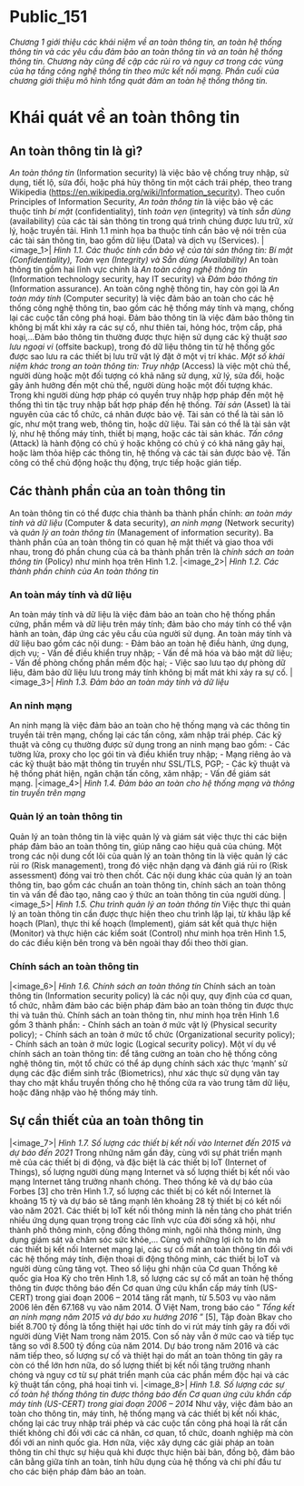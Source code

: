 # Public_151

_Chương 1 giới thiệu các khái niệm về an toàn thông tin, an toàn hệ thống thông tin và các yêu cầu đảm bảo an toàn thông tin và an toàn hệ thống thông tin. Chương này cũng đề cập các rủi ro và nguy cơ trong các vùng của hạ tầng công nghệ thông tin theo mức kết nối mạng. Phần cuối của chương giới thiệu mô hình tổng quát đảm an toàn hệ thống thông tin._

# Khái quát về an toàn thông tin 

## An toàn thông tin là gì? 

_An toàn thông tin_ (Information security) là việc bảo vệ chống truy nhập, sử dụng, tiết lộ, sửa đổi, hoặc phá hủy thông tin một cách trái phép, theo trang Wikipedia (https://en.wikipedia.org/wiki/Information_security).
Theo cuốn Principles of Information Security, _An toàn thông tin_ là việc bảo vệ các thuộc tính _bí mật_ (confidentiality), tính _toàn vẹn_ (integrity) và tính _sẵn dùng_ (availability) của các tài sản thông tin trong quá trình chúng được lưu trữ, xử lý, hoặc truyền tải. Hình 1.1 minh họa ba thuộc tính cần bảo vệ nói trên của các tài sản thông tin, bao gồm dữ liệu (Data) và dịch vụ (Services).
|<image_1>|
_Hình 1.1. Các thuộc tính cần bảo vệ của tài sản thông tin: Bí mật (Confidentiality), Toàn vẹn (Integrity) và Sẵn dùng (Availability)_
An toàn thông tin gồm hai lĩnh vực chính là _An toàn công nghệ thông tin_ (Information technology security, hay IT security) và _Đảm bảo thông tin_ (Information assurance). An toàn công nghệ thông tin, hay còn gọi là _An toàn máy tính_ (Computer security) là việc đảm bảo an toàn cho các hệ thống công nghệ thông tin, bao gồm các hệ thống máy tính và mạng, chống lại các cuộc tấn công phá hoại. Đảm bảo thông tin là việc đảm bảo thông tin không bị mất khi xảy ra các sự cố, như thiên tai, hỏng hóc, trộm cắp, phá hoại,…Đảm bảo thông tin thường được thực hiện sử dụng các kỹ thuật _sao lưu ngoại vi_ (offsite
backup), trong đó dữ liệu thông tin từ hệ thống gốc được sao lưu ra các thiết bị lưu trữ vật lý đặt ở một vị trí khác.
_Một số khái niệm khác trong an toàn thông tin:_
_Truy nhập_ (Access) là việc một chủ thể, người dùng hoặc một đối tượng có khả năng sử dụng, xử lý, sửa đổi, hoặc gây ảnh hưởng đến một chủ thể, người dùng hoặc một đối tượng khác. Trong khi người dùng hợp pháp có quyền truy nhập hợp pháp đến một hệ thống thì tin tặc truy nhập bất hợp pháp đến hệ thống.
_Tài sản_ (Asset) là tài nguyên của các tổ chức, cá nhân được bảo vệ. Tài sản có thể là tài sản lô gíc, như một trang web, thông tin, hoặc dữ liệu. Tài sản có thể là tài sản vật lý, như hệ thống máy tính, thiết bị mạng, hoặc các tài sản khác.
_Tấn công_ (Attack) là hành động có chủ ý hoặc không có chủ ý có khả năng gây hại, hoặc làm thỏa hiệp các thông tin, hệ thống và các tài sản được bảo vệ. Tấn công có thể chủ động hoặc thụ động, trực tiếp hoặc gián tiếp.

## Các thành phần của an toàn thông tin 

An toàn thông tin có thể được chia thành ba thành phần chính: _an toàn máy tính và dữ liệu_ (Computer & data security), _an ninh mạng_ (Network security) và _quản lý an toàn thông tin_ (Management of information security). Ba thành phần của an toàn thông tin có quan hệ mật thiết và giao thoa với nhau, trong đó phần chung của cả ba thành phần trên là _chính sách an toàn thông tin_ (Policy) như minh họa trên Hình 1.2.
|<image_2>|
_Hình 1.2. Các thành phần chính của An toàn thông tin_

###  An toàn máy tính và dữ liệu 

An toàn máy tính và dữ liệu là việc đảm bảo an toàn cho hệ thống phần cứng, phần mềm và dữ liệu trên máy tính; đảm bảo cho máy tính có thể vận hành an toàn, đáp ứng các yêu cầu của người sử dụng. An toàn máy tính và dữ liệu bao gồm các nội dung:
\- Đảm bảo an toàn hệ điều hành, ứng dụng, dịch vụ;
\- Vấn đề điều khiển truy nhập;
\- Vấn đề mã hóa và bảo mật dữ liệu;
\- Vấn đề phòng chống phần mềm độc hại;
\- Việc sao lưu tạo dự phòng dữ liệu, đảm bảo dữ liệu lưu trong máy tính không bị mất mát khi xảy ra sự cố.
|<image_3>|
_Hình 1.3. Đảm bảo an toàn máy tính và dữ liệu_

### An ninh mạng 

An ninh mạng là việc đảm bảo an toàn cho hệ thống mạng và các thông tin truyền tải trên mạng, chống lại các tấn công, xâm nhập trái phép. Các kỹ thuật và công cụ thường được sử dụng trong an ninh mạng bao gồm:
\- Các tường lửa, proxy cho lọc gói tin và điều khiển truy nhập;
\- Mạng riêng ảo và các kỹ thuật bảo mật thông tin truyền như SSL/TLS, PGP;
\- Các kỹ thuật và hệ thống phát hiện, ngăn chặn tấn công, xâm nhập; - Vấn đề giám sát mạng.
|<image_4>|
_Hình 1.4. Đảm bảo an toàn cho hệ thống mạng và thông tin truyền trên mạng_

### Quản lý an toàn thông tin 

Quản lý an toàn thông tin là việc quản lý và giám sát việc thực thi các biện pháp đảm bảo an toàn thông tin, giúp nâng cao hiệu quả của chúng. Một trong các nội dung cốt lõi của quản lý an toàn thông tin là việc quản lý các rủi ro (Risk management), trong đó việc nhận dạng và đánh giá rủi ro (Risk assessment) đóng vai trò then chốt. Các nội dung khác của quản lý an toàn thông tin, bao gồm các chuẩn an toàn thông tin, chính sách an toàn thông tin và vấn đề đào tạo, nâng cao ý thức an toàn thông tin của người dùng.
|<image_5>|
_Hình 1.5. Chu trình quản lý an toàn thông tin_
Việc thực thi quản lý an toàn thông tin cần được thực hiện theo chu trình lặp lại, từ khâu lập kế hoạch (Plan), thực thi kế hoạch (Implement), giám sát kết quả thực hiện (Monitor) và thực hiện các kiểm soát (Control) như minh họa trên Hình 1.5, do các điều kiện bên trong và bên ngoài thay đổi theo thời gian.

###  Chính sách an toàn thông tin 

|<image_6>|
_Hình 1.6. Chính sách an toàn thông tin_
Chính sách an toàn thông tin (Information security policy) là các nội quy, quy định của cơ quan, tổ chức, nhằm đảm bảo các biện pháp đảm bảo an toàn thông tin được thực thi và tuân thủ. Chính sách an toàn thông tin, như minh họa trên Hình 1.6 gồm 3 thành phần:
\- Chính sách an toàn ở mức vật lý (Physical security policy);
\- Chính sách an toàn ở mức tổ chức (Organizational security policy); \- Chính sách an toàn ở mức logic (Logical security policy).
Một ví dụ về chính sách an toàn thông tin: để tăng cường an toàn cho hệ thống công nghệ thông tin, một tổ chức có thể áp dụng chính sách xác thực ‘mạnh’ sử dụng các đặc điểm sinh trắc (Biometrics), như xác thực sử dụng vân tay thay cho mật khẩu truyền thống cho hệ thống cửa ra vào trung tâm dữ liệu, hoặc đăng nhập vào hệ thống máy tính.

##  Sự cần thiết của an toàn thông tin 

|<image_7>| _Hình 1.7. Số lượng các thiết bị kết nối vào Internet đến 2015 và dự báo đến 2021_
Trong những năm gần đây, cùng với sự phát triển mạnh mẽ của các thiết bị di động, và đặc biệt là các thiết bị IoT (Internet of Things), số lượng người dùng mạng Internet và số lượng thiết bị kết nối vào mạng Internet tăng trưởng nhanh chóng. Theo thống kê và dự báo của Forbes [3] cho trên Hình 1.7, số lượng các thiết bị có kết nối Internet là khoảng 15 tỷ và dự báo sẽ tăng mạnh lên khoảng 28 tỷ thiết bị có kết nối vào năm 2021. Các thiết bị IoT kết nối thông minh là nền tảng cho phát triển nhiều ứng dụng quan trọng trong các lĩnh vực của đời sống xã hội, như thành phố thông minh, cộng đồng thông minh, ngôi nhà thông minh, ứng dụng giám sát và chăm sóc sức khỏe,…
Cùng với những lợi ích to lớn mà các thiết bị kết nối Internet mạng lại, các sự cố mất an toàn thông tin đối với các hệ thống máy tính, điện thoại di động thông minh, các thiết bị IoT và người dùng cũng tăng vọt. Theo số liệu ghi nhận của Cơ quan Thống kê quốc gia Hoa Kỳ cho trên Hình 1.8, số lượng các sự cố mất an toàn hệ thống thông tin được thông báo đến Cơ quan ứng cứu khẩn cấp máy tính (US-CERT) trong giai đoạn 2006 – 2014 tăng rất mạnh, từ 5.503 vụ vào năm 2006 lên đến 67.168 vụ vào năm 2014\. Ở Việt Nam, trong báo cáo “ _Tổng kết an ninh mạng năm 2015 và dự báo xu hướng 2016_ ” [5], Tập đoàn Bkav cho biết 8.700 tỷ đồng là tổng thiệt hại ước tính do vi rút máy tính gây ra đối với người dùng Việt Nam trong năm 2015. Con số này vẫn ở mức cao và tiếp tục tăng so với 8.500 tỷ đồng của năm 2014. Dự báo trong năm 2016 và các năm tiếp theo, số lượng sự cố và thiệt hại do mất an toàn thông tin gây ra còn có thể lớn hơn nữa, do số lượng thiết bị kết nối tăng trưởng nhanh chóng và nguy cơ từ sự phát triển mạnh của các phần mềm độc hại và các kỹ thuật tấn công, phá hoại tinh vi.
|<image_8>| _Hình 1.8. Số lượng các sự cố toàn hệ thống thông tin được thông báo đến Cơ quan ứng cứu khẩn cấp máy tính (US-CERT) trong giai đoạn 2006 – 2014_
Như vậy, việc đảm bảo an toàn cho thông tin, máy tính, hệ thống mạng và các thiết bị kết nối khác, chống lại các truy nhập trái phép và các cuộc tấn công phá hoại là rất cần thiết không chỉ đối với các cá nhân, cơ quan, tổ chức, doanh nghiệp mà còn đối với an ninh quốc gia. Hơn nữa, việc xây dựng các giải pháp an toàn thông tin chỉ thực sự hiệu quả khi được thực hiện bài bản, đồng bộ, đảm bảo cân bằng giữa tính an toàn, tính hữu dụng của hệ thống và chi phí đầu tư cho các biện pháp đảm bảo an toàn.